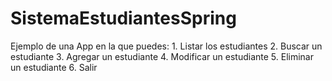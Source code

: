 # SistemaEstudiantesSpring
Ejemplo de una App en la que puedes: 1. Listar los estudiantes 2. Buscar un estudiante 3. Agregar un estudiante 4. Modificar un estudiante 5. Eliminar un estudiante 6. Salir 
